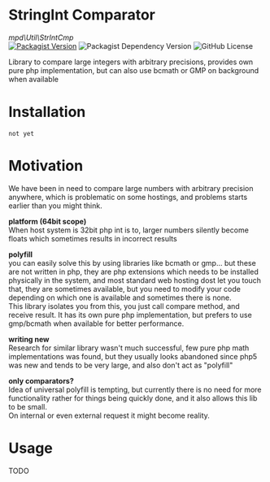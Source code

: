 # StringInt Comparator
*mpd\Util\StrIntCmp*  
[![Packagist Version](https://img.shields.io/packagist/v/mpd/util-strintcmp)](https://packagist.org/packages/mpd/util-strint-cmp)
![Packagist Dependency Version](https://img.shields.io/packagist/dependency-v/mpd/util-strint-cmp/php)
![GitHub License](https://img.shields.io/github/license/MPDsys/php-StrInt-cmp)

Library to compare large integers with arbitrary precisions, provides own pure php
implementation, but can also use bcmath or GMP on background when available

# Installation
`not yet`

# Motivation
We have been in need to compare large numbers with arbitrary precision anywhere,
which is problematic on some hostings, and problems starts earlier than you might think.  

__platform (64bit scope)__  
When host system is 32bit php int is to, larger numbers silently become floats which 
sometimes results in incorrect results

__polyfill__  
you can easily solve this by using libraries like bcmath or gmp... but these are not
written in php, they are php extensions which needs to be installed physically in the system,
and most standard web hosting dost let you touch that, they are sometimes available, but you 
need to modify your code depending on which one is available and sometimes there is none.  
This library isolates you from this, you just call compare method, and receive result.
It has its own pure php implementation, but prefers to use gmp/bcmath when available
for better performance. 

__writing new__  
Research for similar library wasn't much successful, few pure php math implementations was
found, but they usually looks abandoned since php5 was new and tends to be very large, and
also don't act as "polyfill" 

__only comparators?__  
Idea of universal polyfill is tempting, but currently there is no need for more functionality
rather for things being quickly done, and it also allows this lib to be small.  
On internal or even external request it might become reality.

# Usage
TODO